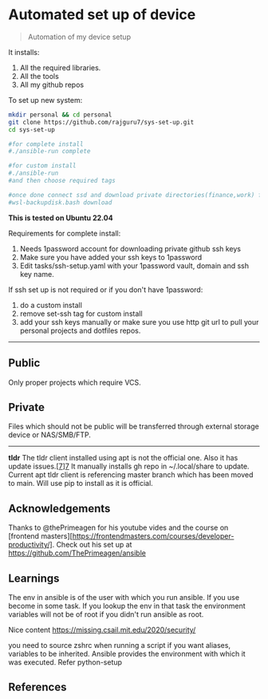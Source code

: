 # Automated set up of device

> Automation of my device setup

It installs:
1. All the required libraries.
2. All the tools
3. All my github repos

To set up new system:

```bash
mkdir personal && cd personal
git clone https://github.com/rajguru7/sys-set-up.git
cd sys-set-up

#for complete install
#./ansible-run complete

#for custom install
#./ansible-run
#and then choose required tags

#once done connect ssd and download private directories(finance,work) from ssd
#wsl-backupdisk.bash download
```

**This is tested on Ubuntu 22.04**

Requirements for complete install:
1. Needs 1password account for downloading private github ssh keys
2. Make sure you have added your ssh keys to 1password
3. Edit tasks/ssh-setup.yaml with your 1password vault, domain and ssh key name.

If ssh set up is not required or if you don't have 1password:
1. do a custom install
2. remove set-ssh tag for custom install
3. add your ssh keys manually or make sure you use http git url to pull your personal projects and dotfiles repos.


---

## Public 

Only proper projects which require VCS.

## Private

Files which should not be public will be transferred through external storage device or NAS/SMB/FTP.

---

**tldr**
The tldr client installed using apt is not the official one. Also it has update issues.[[7]][7]
It manually installs gh repo in ~/.local/share to update. Current apt tldr client is referencing master branch which has been moved to main.
Will use pip to install as it is official.

## Acknowledgements

Thanks to @thePrimeagen for his youtube vides and the course on [frontend masters][https://frontendmasters.com/courses/developer-productivity/]. Check out his set up at <https://github.com/ThePrimeagen/ansible>

## Learnings

The env in ansible is of the user with which you run ansible.
If you use become in some task. If you lookup the env in that task the environment variables will not be of root if you didn't run ansible as root.

Nice content <https://missing.csail.mit.edu/2020/security/>

you need to source zshrc when running a script if you want aliases, variables to be inherited. Ansible provides the environment with which it was executed. Refer python-setup

## References

[1]: https://www.redhat.com/sysadmin/ansible-playbooks-secrets
[2]: https://docs.ansible.com/ansible/latest/collections/community/general/onepassword_lookup.html#ansible-collections-community-general-onepassword-lookup-parameter-subdomain
[3]: https://stackoverflow.com/questions/35654286/how-to-check-if-a-file-exists-in-ansible
[4]: https://docs.ansible.com/ansible/latest/playbook_guide/playbooks_prompts.html
[5]: https://security.stackexchange.com/questions/267711/how-can-i-convert-an-ed25519-key-in-pkcs8-to-openssh-private-key-format (convert ssh key format)
[6]: https://github.com/microsoft/WSL/issues/8204#issuecomment-1338334154 (fix wsl time issue)
[7]: https://groups.google.com/g/linux.debian.bugs.dist/c/t1U4XLMUT7Y
